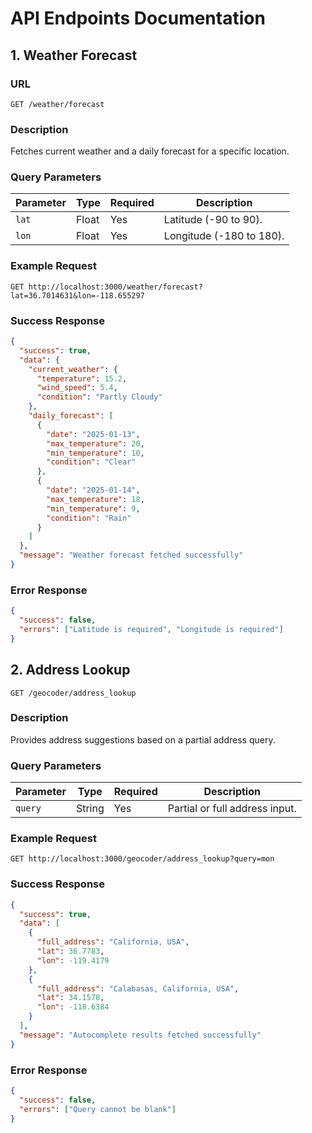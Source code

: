 # API Endpoints Documentation

## 1. Weather Forecast

### URL
`GET /weather/forecast`

### Description
Fetches current weather and a daily forecast for a specific location.

### Query Parameters
| Parameter | Type  | Required | Description                      |
|-----------|-------|----------|----------------------------------|
| `lat`     | Float | Yes      | Latitude (-90 to 90).            |
| `lon`     | Float | Yes      | Longitude (-180 to 180).         |

### Example Request
`GET http://localhost:3000/weather/forecast?lat=36.7014631&lon=-118.655297`

### Success Response
```json
{
  "success": true,
  "data": {
    "current_weather": {
      "temperature": 15.2,
      "wind_speed": 5.4,
      "condition": "Partly Cloudy"
    },
    "daily_forecast": [
      {
        "date": "2025-01-13",
        "max_temperature": 20,
        "min_temperature": 10,
        "condition": "Clear"
      },
      {
        "date": "2025-01-14",
        "max_temperature": 18,
        "min_temperature": 9,
        "condition": "Rain"
      }
    ]
  },
  "message": "Weather forecast fetched successfully"
}
```
### Error Response
```json
{
  "success": false,
  "errors": ["Latitude is required", "Longitude is required"]
}
```


## 2. Address Lookup
`GET /geocoder/address_lookup`

### Description
Provides address suggestions based on a partial address query.

### Query Parameters
| Parameter | Type   | Required | Description                      |
|-----------|--------|----------|----------------------------------|
| `query`   | String | Yes      | Partial or full address input.   |

### Example Request
`GET http://localhost:3000/geocoder/address_lookup?query=mon`

### Success Response
```json
{
  "success": true,
  "data": [
    {
      "full_address": "California, USA",
      "lat": 36.7783,
      "lon": -119.4179
    },
    {
      "full_address": "Calabasas, California, USA",
      "lat": 34.1578,
      "lon": -118.6384
    }
  ],
  "message": "Autocomplete results fetched successfully"
}
```

### Error Response
```json
{
  "success": false,
  "errors": ["Query cannot be blank"]
}
```